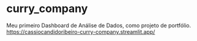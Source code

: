 # curry_company
Meu primeiro Dashboard de Análise de Dados, como projeto de portfólio.
https://cassiocandidoribeiro-curry-company.streamlit.app/
